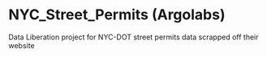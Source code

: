 # NYC_Street_Permits (Argolabs)
Data Liberation project for NYC-DOT street permits data scrapped off their website
